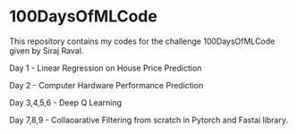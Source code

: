 # 100DaysOfMLCode
This repository contains my codes for the challenge 100DaysOfMLCode given by Siraj Raval.

Day 1 - Linear Regression on House Price Prediction

Day 2 - Computer Hardware Performance Prediction

Day 3,4,5,6 - Deep Q Learning

Day 7,8,9 - Collaoarative Filtering from scratch in Pytorch and Fastai library. 
